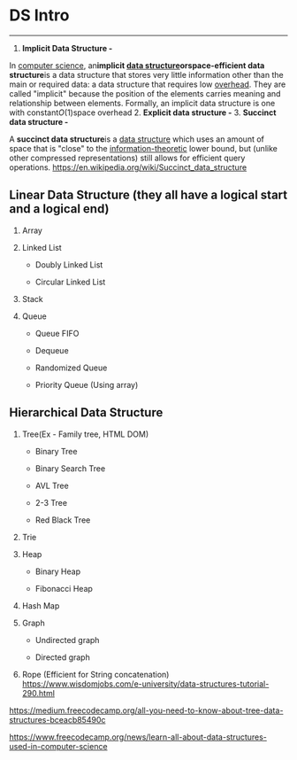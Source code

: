 # DS Intro

---

1. **Implicit Data Structure -**

In [computer science](https://en.wikipedia.org/wiki/Computer_science), an**implicit [data structure](https://en.wikipedia.org/wiki/Data_structure)**or**space-efficient data structure**is a data structure that stores very little information other than the main or required data: a data structure that requires low [overhead](https://en.wikipedia.org/wiki/Overhead_(computing)). They are called "implicit" because the position of the elements carries meaning and relationship between elements.
Formally, an implicit data structure is one with constant*O*(1)space overhead
2. **Explicit data structure -**
3. **Succinct data structure -**

A **succinct data structure**is a [data structure](https://en.wikipedia.org/wiki/Data_structure) which uses an amount of space that is "close" to the [information-theoretic](https://en.wikipedia.org/wiki/Information-theoretic) lower bound, but (unlike other compressed representations) still allows for efficient query operations.
<https://en.wikipedia.org/wiki/Succinct_data_structure>

## Linear Data Structure (they all have a logical start and a logical end)

1. Array

2. Linked List

   - Doubly Linked List

   - Circular Linked List

3. Stack

4. Queue

   - Queue FIFO

   - Dequeue

   - Randomized Queue

   - Priority Queue (Using array)

## Hierarchical Data Structure

1. Tree(Ex - Family tree, HTML DOM)

   - Binary Tree

   - Binary Search Tree

   - AVL Tree

   - 2-3 Tree

   - Red Black Tree

2. Trie

3. Heap

   - Binary Heap

   - Fibonacci Heap

4. Hash Map

5. Graph

   - Undirected graph

   - Directed graph

6. Rope (Efficient for String concatenation)
<https://www.wisdomjobs.com/e-university/data-structures-tutorial-290.html>

<https://medium.freecodecamp.org/all-you-need-to-know-about-tree-data-structures-bceacb85490c>

<https://www.freecodecamp.org/news/learn-all-about-data-structures-used-in-computer-science>
